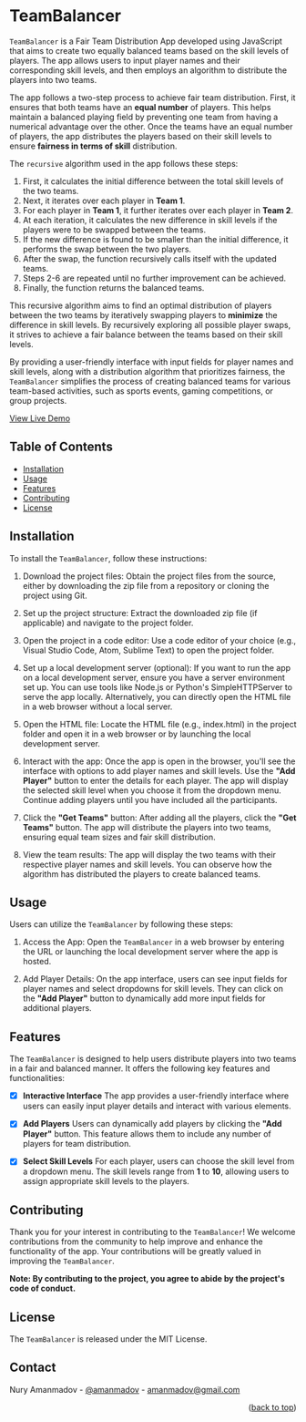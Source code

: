 # TeamBalancer

`TeamBalancer` is a Fair Team Distribution App developed using JavaScript that aims to create two equally balanced teams based on the skill levels of players. The app allows users to input player names and their corresponding skill levels, and then employs an algorithm to distribute the players into two teams.

The app follows a two-step process to achieve fair team distribution. First, it ensures that both teams have an **equal number** of players. This helps maintain a balanced playing field by preventing one team from having a numerical advantage over the other. Once the teams have an equal number of players, the app distributes the players based on their skill levels to ensure **fairness in terms of skill** distribution.

The `recursive` algorithm used in the app follows these steps:

1. First, it calculates the initial difference between the total skill levels of the two teams.
2. Next, it iterates over each player in **Team 1**.
3. For each player in **Team 1**, it further iterates over each player in **Team 2**.
4. At each iteration, it calculates the new difference in skill levels if the players were to be swapped between the teams.
5. If the new difference is found to be smaller than the initial difference, it performs the swap between the two players.
6. After the swap, the function recursively calls itself with the updated teams.
7. Steps 2-6 are repeated until no further improvement can be achieved.
8. Finally, the function returns the balanced teams.

This recursive algorithm aims to find an optimal distribution of players between the two teams by iteratively swapping players to **minimize** the difference in skill levels. By recursively exploring all possible player swaps, it strives to achieve a fair balance between the teams based on their skill levels.

By providing a user-friendly interface with input fields for player names and skill levels, along with a distribution algorithm that prioritizes fairness, the `TeamBalancer` simplifies the process of creating balanced teams for various team-based activities, such as sports events, gaming competitions, or group projects.

<a href="https://amanmadov.github.io/fair-play-app">View Live Demo</a>

## Table of Contents

- [Installation](#installation)
- [Usage](#usage)
- [Features](#features)
- [Contributing](#contributing)
- [License](#license)

## Installation

To install the `TeamBalancer`, follow these instructions:

1. Download the project files: Obtain the project files from the source, either by downloading the zip file from a repository or cloning the project using Git.

2. Set up the project structure: Extract the downloaded zip file (if applicable) and navigate to the project folder.

3. Open the project in a code editor: Use a code editor of your choice (e.g., Visual Studio Code, Atom, Sublime Text) to open the project folder.

4. Set up a local development server (optional): If you want to run the app on a local development server, ensure you have a server environment set up. You can use tools like Node.js or Python's SimpleHTTPServer to serve the app locally. Alternatively, you can directly open the HTML file in a web browser without a local server.

5. Open the HTML file: Locate the HTML file (e.g., index.html) in the project folder and open it in a web browser or by launching the local development server.

6. Interact with the app: Once the app is open in the browser, you'll see the interface with options to add player names and skill levels. Use the **"Add Player"** button to enter the details for each player. The app will display the selected skill level when you choose it from the dropdown menu. Continue adding players until you have included all the participants.

7. Click the **"Get Teams"** button: After adding all the players, click the **"Get Teams"** button. The app will distribute the players into two teams, ensuring equal team sizes and fair skill distribution.

8. View the team results: The app will display the two teams with their respective player names and skill levels. You can observe how the algorithm has distributed the players to create balanced teams.

## Usage

Users can utilize the `TeamBalancer` by following these steps:

1. Access the App: Open the `TeamBalancer` in a web browser by entering the URL or launching the local development server where the app is hosted.

2. Add Player Details: On the app interface, users can see input fields for player names and select dropdowns for skill levels. They can click on the **"Add Player"** button to dynamically add more input fields for additional players.

## Features

The `TeamBalancer` is designed to help users distribute players into two teams in a fair and balanced manner. It offers the following key features and functionalities:

- [x] **Interactive Interface**
The app provides a user-friendly interface where users can easily input player details and interact with various elements.

- [x] **Add Players**
Users can dynamically add players by clicking the **"Add Player"** button. This feature allows them to include any number of players for team distribution.

- [x] **Select Skill Levels**
For each player, users can choose the skill level from a dropdown menu. The skill levels range from **1** to **10**, allowing users to assign appropriate skill levels to the players.


## Contributing

Thank you for your interest in contributing to the `TeamBalancer`! We welcome contributions from the community to help improve and enhance the functionality of the app. Your contributions will be greatly valued in improving the `TeamBalancer`.

**Note: By contributing to the project, you agree to abide by the project's code of conduct.**

## License

The `TeamBalancer` is released under the MIT License.



<!-- CONTACT -->
## Contact

Nury Amanmadov - [@amanmadov](https://twitter.com/amanmadov) - amanmadov@gmail.com

<p align="right">(<a href="#top">back to top</a>)</p>
